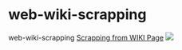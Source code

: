 # web-wiki-scrapping
web-wiki-scrapping
<a href="https://en.wikipedia.org/wiki/List_of_states_and_territories_of_the_United_States#cite_ref-13">Scrapping from WIKI Page</a>
<img src="https://i.imgur.com/Mkpv5jB.png">
